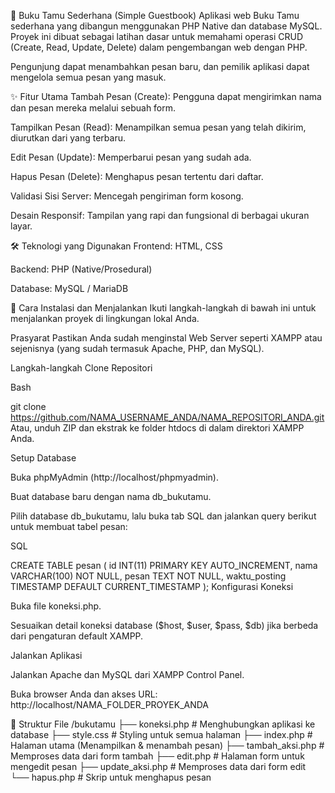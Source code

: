 📖 Buku Tamu Sederhana (Simple Guestbook)
Aplikasi web Buku Tamu sederhana yang dibangun menggunakan PHP Native dan database MySQL. Proyek ini dibuat sebagai latihan dasar untuk memahami operasi CRUD (Create, Read, Update, Delete) dalam pengembangan web dengan PHP.

Pengunjung dapat menambahkan pesan baru, dan pemilik aplikasi dapat mengelola semua pesan yang masuk.

✨ Fitur Utama
Tambah Pesan (Create): Pengguna dapat mengirimkan nama dan pesan mereka melalui sebuah form.

Tampilkan Pesan (Read): Menampilkan semua pesan yang telah dikirim, diurutkan dari yang terbaru.

Edit Pesan (Update): Memperbarui pesan yang sudah ada.

Hapus Pesan (Delete): Menghapus pesan tertentu dari daftar.

Validasi Sisi Server: Mencegah pengiriman form kosong.

Desain Responsif: Tampilan yang rapi dan fungsional di berbagai ukuran layar.

🛠️ Teknologi yang Digunakan
Frontend: HTML, CSS

Backend: PHP (Native/Prosedural)

Database: MySQL / MariaDB

🚀 Cara Instalasi dan Menjalankan
Ikuti langkah-langkah di bawah ini untuk menjalankan proyek di lingkungan lokal Anda.

Prasyarat
Pastikan Anda sudah menginstal Web Server seperti XAMPP atau sejenisnya (yang sudah termasuk Apache, PHP, dan MySQL).

Langkah-langkah
Clone Repositori

Bash

git clone https://github.com/NAMA_USERNAME_ANDA/NAMA_REPOSITORI_ANDA.git
Atau, unduh ZIP dan ekstrak ke folder htdocs di dalam direktori XAMPP Anda.

Setup Database

Buka phpMyAdmin (http://localhost/phpmyadmin).

Buat database baru dengan nama db_bukutamu.

Pilih database db_bukutamu, lalu buka tab SQL dan jalankan query berikut untuk membuat tabel pesan:

SQL

CREATE TABLE pesan (
    id INT(11) PRIMARY KEY AUTO_INCREMENT,
    nama VARCHAR(100) NOT NULL,
    pesan TEXT NOT NULL,
    waktu_posting TIMESTAMP DEFAULT CURRENT_TIMESTAMP
);
Konfigurasi Koneksi

Buka file koneksi.php.

Sesuaikan detail koneksi database ($host, $user, $pass, $db) jika berbeda dari pengaturan default XAMPP.

Jalankan Aplikasi

Jalankan Apache dan MySQL dari XAMPP Control Panel.

Buka browser Anda dan akses URL: http://localhost/NAMA_FOLDER_PROYEK_ANDA

📂 Struktur File
/bukutamu
├── koneksi.php         # Menghubungkan aplikasi ke database
├── style.css           # Styling untuk semua halaman
├── index.php           # Halaman utama (Menampilkan & menambah pesan)
├── tambah_aksi.php     # Memproses data dari form tambah
├── edit.php            # Halaman form untuk mengedit pesan
├── update_aksi.php     # Memproses data dari form edit
└── hapus.php           # Skrip untuk menghapus pesan
